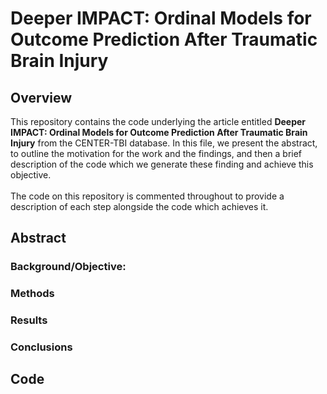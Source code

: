 # Deeper IMPACT: Ordinal Models for Outcome Prediction After Traumatic Brain Injury

## Overview

This repository contains the code underlying the article entitled **Deeper IMPACT: Ordinal Models for Outcome Prediction After Traumatic Brain Injury** from the CENTER-TBI database. In this file, we present the abstract, to outline the motivation for the work and the findings, and then a brief description of the code which we generate these finding and achieve this objective.\
\
The code on this repository is commented throughout to provide a description of each step alongside the code which achieves it.

## Abstract
### Background/Objective:
### Methods
### Results
### Conclusions

## Code 
